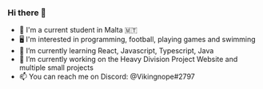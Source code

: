 ### Hi there 👋

- 👋 I'm a current student in Malta 🇲🇹
- 🖥️ I'm interested in programming, football, playing games and swimming
- 🌱 I’m currently learning React, Javascript, Typescript, Java
- 🔭 I’m currently working on the Heavy Division Project Website and multiple small projects
- 📫 You can reach me on Discord: @Vikingnope#2797
